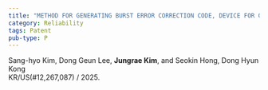 ```yaml
---
title: "METHOD FOR GENERATING BURST ERROR CORRECTION CODE, DEVICE FOR GENERATING BURST ERROR CORRECTION CODE, AND RECORDING MEDIUM STORING INSTRUCTIONS TO PERFORM METHOD FOR GENERATING BURST ERROR CORRECTION CODE"
category: Reliability
tags: Patent
pub-type: P
---
```


Sang-hyo Kim, Dong Geun Lee, **Jungrae Kim**, and Seokin Hong, Dong Hyun Kong<br>
KR/US(#12,267,087) / 2025.
